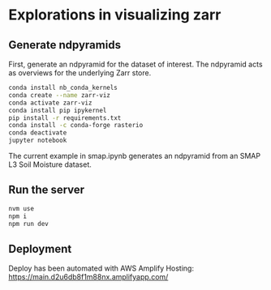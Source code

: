 # Explorations in visualizing zarr

## Generate ndpyramids

First, generate an ndpyramid for the dataset of interest. The ndpyramid acts as overviews for the underlying Zarr store.

```bash
conda install nb_conda_kernels
conda create --name zarr-viz
conda activate zarr-viz
conda install pip ipykernel
pip install -r requirements.txt
conda install -c conda-forge rasterio
conda deactivate
jupyter notebook
```

The current example in smap.ipynb generates an ndpyramid from an SMAP L3 Soil Moisture dataset.

## Run the server

```bash
nvm use 
npm i
npm run dev
```

## Deployment

Deploy has been automated with AWS Amplify Hosting: https://main.d2u6db8f1m88nx.amplifyapp.com/


